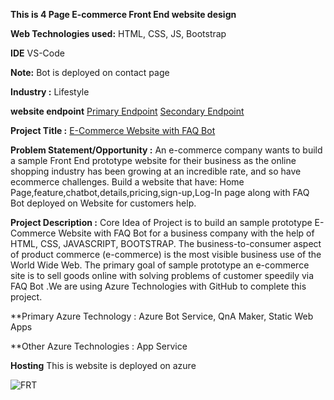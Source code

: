 **This is 4 Page E-commerce Front End website design**

**Web Technologies used:** HTML, CSS, JS, Bootstrap

**IDE** VS-Code

**Note:** Bot is deployed on contact page

**Industry :**
Lifestyle

**website endpoint**
[Primary Endpoint](https://frtwebsitehosting.z13.web.core.windows.net/)
[Secondary Endpoint](https://frtwebsitehosting-secondary.z13.web.core.windows.net/)

**Project Title :**
[E-Commerce Website with FAQ Bot](https://ekasnh.github.io/Ecommercesite_with_azureBot/)

**Problem Statement/Opportunity :**
An e-commerce company wants to build a sample Front End prototype website for their business as the online shopping industry has been growing at an incredible rate, and so have ecommerce challenges. Build a website that have: Home Page,feature,chatbot,details,pricing,sign-up,Log-In page along with FAQ Bot deployed on Website for customers help.

**Project Description :**
Core Idea of Project is to build an sample prototype E-Commerce Website with FAQ Bot for a business company with the help of HTML, CSS, JAVASCRIPT, BOOTSTRAP. The business-to-consumer aspect of product commerce (e-commerce) is the most visible business use of the World Wide Web. The primary goal of sample prototype an e-commerce site is to sell goods online with solving problems of customer speedily via FAQ Bot .We are using Azure Technologies with GitHub to complete this project.

**Primary Azure Technology :
Azure Bot Service, QnA Maker, Static Web Apps

**Other Azure Technologies : App Service

**Hosting**
This is website is deployed on azure 

![FRT](https://user-images.githubusercontent.com/68435362/173156390-329334ee-5911-447d-b0aa-8150af218206.jpeg)
